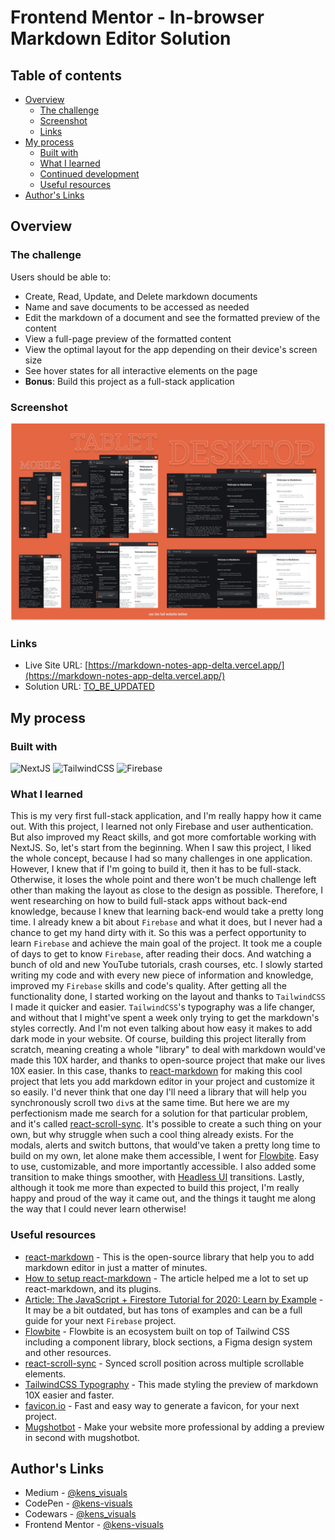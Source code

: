 # Frontend Mentor - In-browser Markdown Editor Solution

## Table of contents

- [Overview](#overview)
  - [The challenge](#the-challenge)
  - [Screenshot](#screenshot)
  - [Links](#links)
- [My process](#my-process)
  - [Built with](#built-with)
  - [What I learned](#what-i-learned)
  - [Continued development](#continued-development)
  - [Useful resources](#useful-resources)
- [Author's Links](#authors-links)

## Overview

### The challenge

Users should be able to:

- Create, Read, Update, and Delete markdown documents
- Name and save documents to be accessed as needed
- Edit the markdown of a document and see the formatted preview of the content
- View a full-page preview of the formatted content
- View the optimal layout for the app depending on their device's screen size
- See hover states for all interactive elements on the page
- **Bonus**: Build this project as a full-stack application

### Screenshot

![screenshot](./screenshot.png)

### Links

- Live Site URL: [https://markdown-notes-app-delta.vercel.app/](https://markdown-notes-app-delta.vercel.app/)
- Solution URL: [TO_BE_UPDATED](TO_BE_UPDATED)

## My process

### Built with

![NextJS](https://img.shields.io/badge/next.js-000000?style=for-the-badge&logo=nextdotjs&logoColor=white) ![TailwindCSS](https://img.shields.io/badge/Tailwind_CSS-38B2AC?style=for-the-badge&logo=tailwind-css&logoColor=white) ![Firebase](https://img.shields.io/badge/firebase-ffca28?style=for-the-badge&logo=firebase&logoColor=black)

### What I learned

This is my very first full-stack application, and I'm really happy how it came out. With this project, I learned not only Firebase and user authentication. But also improved my React skills, and got more comfortable working with NextJS. So, let's start from the beginning. When I saw this project, I liked the whole concept, because I had so many challenges in one application. However, I knew that if I'm going to build it, then it has to be full-stack. Otherwise, it loses the whole point and there won't be much challenge left other than making the layout as close to the design as possible. Therefore, I went researching on how to build full-stack apps without back-end knowledge, because I knew that learning back-end would take a pretty long time. I already knew a bit about `Firebase` and what it does, but I never had a chance to get my hand dirty with it. So this was a perfect opportunity to learn `Firebase` and achieve the main goal of the project. It took me a couple of days to get to know `Firebase`, after reading their docs. And watching a bunch of old and new YouTube tutorials, crash courses, etc. I slowly started writing my code and with every new piece of information and knowledge, improved my `Firebase` skills and code's quality. After getting all the functionality done, I started working on the layout and thanks to `TailwindCSS` I made it quicker and easier. `TailwindCSS`'s typography was a life changer, and without that I might've spent a week only trying to get the markdown's styles correctly. And I'm not even talking about how easy it makes to add dark mode in your website. Of course, building this project literally from scratch, meaning creating a whole "library" to deal with markdown would've made this 10X harder, and thanks to open-source project that make our lives 10X easier. In this case, thanks to [react-markdown](https://github.com/remarkjs/react-markdown#plugins) for making this cool project that lets you add markdown editor in your project and customize it so easily. I'd never think that one day I'll need a library that will help you synchronously scroll two `div`s at the same time. But here we are my perfectionism made me search for a solution for that particular problem, and it's called [react-scroll-sync](https://github.com/okonet/react-scroll-sync). It's possible to create a such thing on your own, but why struggle when such a cool thing already exists. For the modals, alerts and switch buttons, that would've taken a pretty long time to build on my own, let alone make them accessible, I went for [Flowbite](https://flowbite.com/). Easy to use, customizable, and more importantly accessible. I also added some transition to make things smoother, with [Headless UI](https://headlessui.com/) transitions. Lastly, although it took me more than expected to build this project, I'm really happy and proud of the way it came out, and the things it taught me along the way that I could never learn otherwise!

### Useful resources

- [react-markdown](https://github.com/remarkjs/react-markdown#plugins) - This is the open-source library that help you to add markdown editor in just a matter of minutes.
- [How to setup react-markdown](https://blog.logrocket.com/how-to-safely-render-markdown-using-react-markdown/) - The article helped me a lot to set up react-markdown, and its plugins.
- [Article: The JavaScript + Firestore Tutorial for 2020: Learn by Example](https://www.freecodecamp.org/news/the-firestore-tutorial-for-2020-learn-by-example/) - It may be a bit outdated, but has tons of examples and can be a full guide for your next `Firebase` project.
- [Flowbite](https://flowbite.com/) - Flowbite is an ecosystem built on top of Tailwind CSS including a component library, block sections, a Figma design system and other resources.
- [react-scroll-sync](https://github.com/okonet/react-scroll-sync) - Synced scroll position across multiple scrollable elements.
- [TailwindCSS Typography](https://tailwindcss.com/docs/typography-plugin) - This made styling the preview of markdown 10X easier and faster.
- [favicon.io](https://favicon.io/) - Fast and easy way to generate a favicon, for your next project.
- [Mugshotbot](https://mugshotbot.com/) - Make your website more professional by adding a preview in second with mugshotbot.

## Author's Links

- Medium - [@kens_visuals](https://medium.com/@kens_visuals)
- CodePen - [@kens-visuals](https://codepen.io/kens-visuals)
- Codewars - [@kens_visuals](https://www.codewars.com/users/kens_visuals)
- Frontend Mentor - [@kens-visuals](https://www.frontendmentor.io/profile/kens-visuals)
